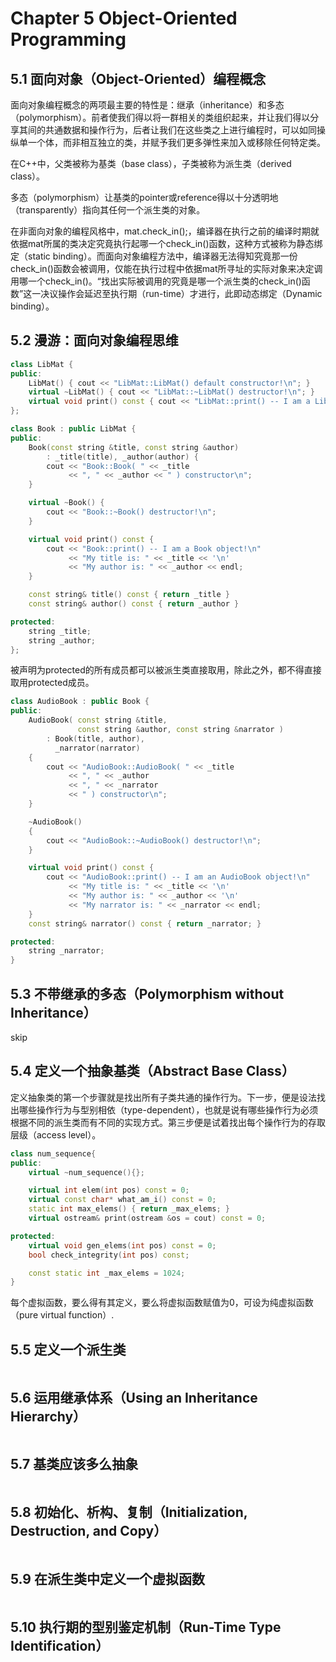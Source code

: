 # Chapter 5 Object-Oriented Programming

## 5.1 面向对象（Object-Oriented）编程概念

面向对象编程概念的两项最主要的特性是：继承（inheritance）和多态（polymorphism）。前者使我们得以将一群相关的类组织起来，并让我们得以分享其间的共通数据和操作行为，后者让我们在这些类之上进行编程时，可以如同操纵单一个体，而非相互独立的类，并赋予我们更多弹性来加入或移除任何特定类。

在C++中，父类被称为基类（base class），子类被称为派生类（derived class）。

多态（polymorphism）让基类的pointer或reference得以十分透明地（transparently）指向其任何一个派生类的对象。

在非面向对象的编程风格中，mat.check_in();，编译器在执行之前的编译时期就依据mat所属的类决定究竟执行起哪一个check_in()函数，这种方式被称为静态绑定（static binding）。而面向对象编程方法中，编译器无法得知究竟那一份check_in()函数会被调用，仅能在执行过程中依据mat所寻址的实际对象来决定调用哪一个check_in()。“找出实际被调用的究竟是哪一个派生类的check_in()函数”这一决议操作会延迟至执行期（run-time）才进行，此即动态绑定（Dynamic binding）。



## 5.2 漫游：面向对象编程思维

```cpp
class LibMat {
public:
    LibMat() { cout << "LibMat::LibMat() default constructor!\n"; }
    virtual ~LibMat() { cout << "LibMat::~LibMat() destructor!\n"; }
    virtual void print() const { cout << "LibMat::print() -- I am a LibMat object!\n"; }
};
```

```cpp
class Book : public LibMat {
public:
    Book(const string &title, const string &author)
        : _title(title), _author(author) {
        cout << "Book::Book( " << _title
             << ", " << _author << " ) constructor\n";
    }

    virtual ~Book() {
        cout << "Book::~Book() destructor!\n";
    }

    virtual void print() const {
        cout << "Book::print() -- I am a Book object!\n"
             << "My title is: " << _title << '\n'
             << "My author is: " << _author << endl;
    }

    const string& title() const { return _title }
    const string& author() const { return _author }

protected:
    string _title;
    string _author;
};
```

被声明为protected的所有成员都可以被派生类直接取用，除此之外，都不得直接取用protected成员。

```cpp
class AudioBook : public Book {
public:
    AudioBook( const string &title,
               const string &author, const string &narrator )
        : Book(title, author),
          _narrator(narrator)
    {
        cout << "AudioBook::AudioBook( " << _title
             << ", " << _author
             << ", " << _narrator
             << " ) constructor\n";
    }

    ~AudioBook()
    {
        cout << "AudioBook::~AudioBook() destructor!\n";
    }

    virtual void print() const {
        cout << "AudioBook::print() -- I am an AudioBook object!\n"
             << "My title is: " << _title << '\n'
             << "My author is: " << _author << '\n'
             << "My narrator is: " << _narrator << endl;
    }
    const string& narrator() const { return _narrator; }

protected:
    string _narrator;
}
```

## 5.3 不带继承的多态（Polymorphism without Inheritance）

skip

## 5.4 定义一个抽象基类（Abstract Base Class）

定义抽象类的第一个步骤就是找出所有子类共通的操作行为。下一步，便是设法找出哪些操作行为与型别相依（type-dependent），也就是说有哪些操作行为必须根据不同的派生类而有不同的实现方式。第三步便是试着找出每个操作行为的存取层级（access level）。

```cpp
class num_sequence{
public:
    virtual ~num_sequence(){};

    virtual int elem(int pos) const = 0;
    virtual const char* what_am_i() const = 0;
    static int max_elems() { return _max_elems; }
    virtual ostream& print(ostream &os = cout) const = 0;

protected:
    virtual void gen_elems(int pos) const = 0;
    bool check_integrity(int pos) const;

    const static int _max_elems = 1024;
}
```

每个虚拟函数，要么得有其定义，要么将虚拟函数赋值为0，可设为纯虚拟函数（pure virtual function）.

## 5.5 定义一个派生类

```cpp

```

## 5.6 运用继承体系（Using an Inheritance Hierarchy）

```cpp

```

## 5.7 基类应该多么抽象

```cpp

```

## 5.8 初始化、析构、复制（Initialization, Destruction, and Copy）

```cpp

```

## 5.9 在派生类中定义一个虚拟函数

```cpp

```

## 5.10 执行期的型别鉴定机制（Run-Time Type Identification）

```cpp

```
